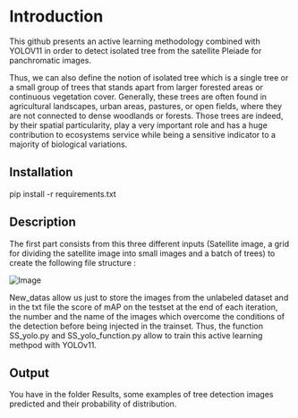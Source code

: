 # Introduction

This github presents an active learning methodology combined with YOLOV11 in order to detect isolated tree from the satellite Pleiade for panchromatic images.

Thus, we can also define the notion of isolated tree which is a single tree or a small group of trees that stands apart from larger forested areas or continuous vegetation cover. Generally, these trees are often found in agricultural landscapes, urban areas, pastures, or open fields, where they are not connected to dense woodlands or forests. Those trees are indeed, by their spatial particularity, play a very important role and has a huge contribution to ecosystems service while being a sensitive indicator to a majority of biological variations.


## Installation

pip install -r requirements.txt

## Description

The first part consists from this three different inputs (Satellite image, a grid for dividing the satellite image into small images and a batch of trees) to create the following file structure :


![Image](https://github.com/user-attachments/assets/d815961a-3ceb-4c26-ba5d-ccd96e33d16b)



New_datas allow us just to store the images from the unlabeled dataset and in the txt file the score of mAP on the testset at the end of each iteration, the number and the name of the images which overcome the conditions of the detection before being injected in the trainset. 
Thus, the function SS_yolo.py and SS_yolo_function.py allow to train this active learning methpod with YOLOv11.

## Output

You have in the folder Results, some examples of tree detection images predicted and their probability of distribution.


